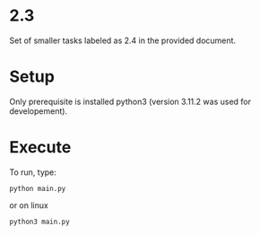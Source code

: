 # 2.3

Set of smaller tasks labeled as 2.4 in the provided document.

# Setup

Only prerequisite is installed python3 (version 3.11.2 was used for developement).

# Execute

To run, type:

```
python main.py
```

or on linux 

```
python3 main.py
```
